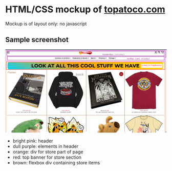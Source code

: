 # HTML/CSS mockup of [topatoco.com](https://topatoco.com/)

Mockup is of layout only: no javascript

## Sample screenshot

![screenshot showing layout of html elements on topatoco front page](topatoco_storepage.png)

- bright pink: header
- dull purple: elements in header
- orange: div for store part of page
- red: top banner for store section
- brown: flexbox div containing store items
